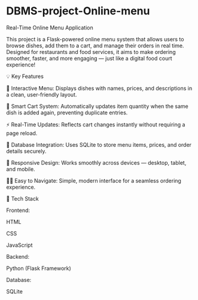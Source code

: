 # DBMS-project-Online-menu
Real-Time Online Menu Application

This project is a Flask-powered online menu system that allows users to browse dishes, add them to a cart, and manage their orders in real time. Designed for restaurants and food services, it aims to make ordering smoother, faster, and more engaging — just like a digital food court experience!

💡 Key Features

🧾 Interactive Menu: Displays dishes with names, prices, and descriptions in a clean, user-friendly layout.

🛒 Smart Cart System: Automatically updates item quantity when the same dish is added again, preventing duplicate entries.

⚡ Real-Time Updates: Reflects cart changes instantly without requiring a page reload.

🧠 Database Integration: Uses SQLite to store menu items, prices, and order details securely.

📱 Responsive Design: Works smoothly across devices — desktop, tablet, and mobile.

🧑‍🍳 Easy to Navigate: Simple, modern interface for a seamless ordering experience.

🧠 Tech Stack

Frontend:

HTML

CSS

JavaScript

Backend:

Python (Flask Framework)

Database:

SQLite
